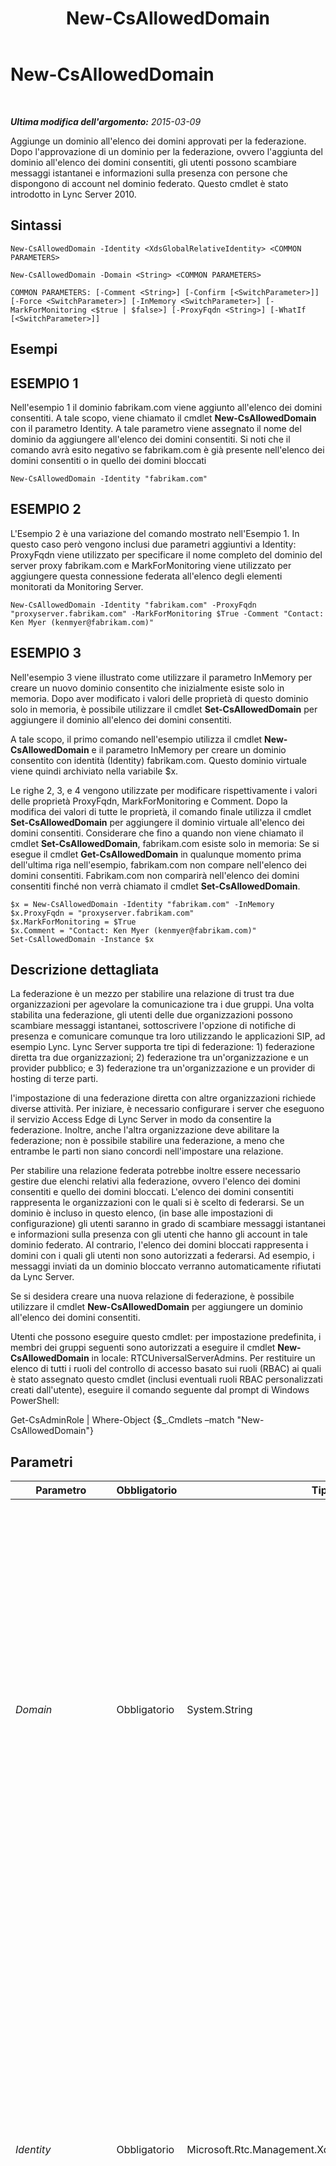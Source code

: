 ﻿---
title: New-CsAllowedDomain
TOCTitle: New-CsAllowedDomain
ms:assetid: 7e040cf8-8e6f-4293-b7c4-1be76053d43d
ms:mtpsurl: https://technet.microsoft.com/it-it/library/Gg398628(v=OCS.15)
ms:contentKeyID: 49301112
ms.date: 08/24/2015
mtps_version: v=OCS.15
ms.translationtype: HT
---

# New-CsAllowedDomain

 

_**Ultima modifica dell'argomento:** 2015-03-09_

Aggiunge un dominio all'elenco dei domini approvati per la federazione. Dopo l'approvazione di un dominio per la federazione, ovvero l'aggiunta del dominio all'elenco dei domini consentiti, gli utenti possono scambiare messaggi istantanei e informazioni sulla presenza con persone che dispongono di account nel dominio federato. Questo cmdlet è stato introdotto in Lync Server 2010.

## Sintassi

    New-CsAllowedDomain -Identity <XdsGlobalRelativeIdentity> <COMMON PARAMETERS>

    New-CsAllowedDomain -Domain <String> <COMMON PARAMETERS>

    COMMON PARAMETERS: [-Comment <String>] [-Confirm [<SwitchParameter>]] [-Force <SwitchParameter>] [-InMemory <SwitchParameter>] [-MarkForMonitoring <$true | $false>] [-ProxyFqdn <String>] [-WhatIf [<SwitchParameter>]]

## Esempi

## ESEMPIO 1

Nell'esempio 1 il dominio fabrikam.com viene aggiunto all'elenco dei domini consentiti. A tale scopo, viene chiamato il cmdlet **New-CsAllowedDomain** con il parametro Identity. A tale parametro viene assegnato il nome del dominio da aggiungere all'elenco dei domini consentiti. Si noti che il comando avrà esito negativo se fabrikam.com è già presente nell'elenco dei domini consentiti o in quello dei domini bloccati

    New-CsAllowedDomain -Identity "fabrikam.com"

## ESEMPIO 2

L'Esempio 2 è una variazione del comando mostrato nell'Esempio 1. In questo caso però vengono inclusi due parametri aggiuntivi a Identity: ProxyFqdn viene utilizzato per specificare il nome completo del dominio del server proxy fabrikam.com e MarkForMonitoring viene utilizzato per aggiungere questa connessione federata all'elenco degli elementi monitorati da Monitoring Server.

    New-CsAllowedDomain -Identity "fabrikam.com" -ProxyFqdn "proxyserver.fabrikam.com" -MarkForMonitoring $True -Comment "Contact: Ken Myer (kenmyer@fabrikam.com)"

## ESEMPIO 3

Nell'esempio 3 viene illustrato come utilizzare il parametro InMemory per creare un nuovo dominio consentito che inizialmente esiste solo in memoria. Dopo aver modificato i valori delle proprietà di questo dominio solo in memoria, è possibile utilizzare il cmdlet **Set-CsAllowedDomain** per aggiungere il dominio all'elenco dei domini consentiti.

A tale scopo, il primo comando nell'esempio utilizza il cmdlet **New-CsAllowedDomain** e il parametro InMemory per creare un dominio consentito con identità (Identity) fabrikam.com. Questo dominio virtuale viene quindi archiviato nella variabile $x.

Le righe 2, 3, e 4 vengono utilizzate per modificare rispettivamente i valori delle proprietà ProxyFqdn, MarkForMonitoring e Comment. Dopo la modifica dei valori di tutte le proprietà, il comando finale utilizza il cmdlet **Set-CsAllowedDomain** per aggiungere il dominio virtuale all'elenco dei domini consentiti. Considerare che fino a quando non viene chiamato il cmdlet **Set-CsAllowedDomain**, fabrikam.com esiste solo in memoria: Se si esegue il cmdlet **Get-CsAllowedDomain** in qualunque momento prima dell'ultima riga nell'esempio, fabrikam.com non compare nell'elenco dei domini consentiti. Fabrikam.com non comparirà nell'elenco dei domini consentiti finché non verrà chiamato il cmdlet **Set-CsAllowedDomain**.

    $x = New-CsAllowedDomain -Identity "fabrikam.com" -InMemory
    $x.ProxyFqdn = "proxyserver.fabrikam.com" 
    $x.MarkForMonitoring = $True 
    $x.Comment = "Contact: Ken Myer (kenmyer@fabrikam.com)"
    Set-CsAllowedDomain -Instance $x

## Descrizione dettagliata

La federazione è un mezzo per stabilire una relazione di trust tra due organizzazioni per agevolare la comunicazione tra i due gruppi. Una volta stabilita una federazione, gli utenti delle due organizzazioni possono scambiare messaggi istantanei, sottoscrivere l'opzione di notifiche di presenza e comunicare comunque tra loro utilizzando le applicazioni SIP, ad esempio Lync. Lync Server supporta tre tipi di federazione: 1) federazione diretta tra due organizzazioni; 2) federazione tra un'organizzazione e un provider pubblico; e 3) federazione tra un'organizzazione e un provider di hosting di terze parti.

l'impostazione di una federazione diretta con altre organizzazioni richiede diverse attività. Per iniziare, è necessario configurare i server che eseguono il servizio Access Edge di Lync Server in modo da consentire la federazione. Inoltre, anche l'altra organizzazione deve abilitare la federazione; non è possibile stabilire una federazione, a meno che entrambe le parti non siano concordi nell'impostare una relazione.

Per stabilire una relazione federata potrebbe inoltre essere necessario gestire due elenchi relativi alla federazione, ovvero l'elenco dei domini consentiti e quello dei domini bloccati. L'elenco dei domini consentiti rappresenta le organizzazioni con le quali si è scelto di federarsi. Se un dominio è incluso in questo elenco, (in base alle impostazioni di configurazione) gli utenti saranno in grado di scambiare messaggi istantanei e informazioni sulla presenza con gli utenti che hanno gli account in tale dominio federato. Al contrario, l'elenco dei domini bloccati rappresenta i domini con i quali gli utenti non sono autorizzati a federarsi. Ad esempio, i messaggi inviati da un dominio bloccato verranno automaticamente rifiutati da Lync Server.

Se si desidera creare una nuova relazione di federazione, è possibile utilizzare il cmdlet **New-CsAllowedDomain** per aggiungere un dominio all'elenco dei domini consentiti.

Utenti che possono eseguire questo cmdlet: per impostazione predefinita, i membri dei gruppi seguenti sono autorizzati a eseguire il cmdlet **New-CsAllowedDomain** in locale: RTCUniversalServerAdmins. Per restituire un elenco di tutti i ruoli del controllo di accesso basato sui ruoli (RBAC) ai quali è stato assegnato questo cmdlet (inclusi eventuali ruoli RBAC personalizzati creati dall'utente), eseguire il comando seguente dal prompt di Windows PowerShell:

Get-CsAdminRole | Where-Object {$\_.Cmdlets –match "New-CsAllowedDomain"}

## Parametri


<table>
<colgroup>
<col style="width: 25%" />
<col style="width: 25%" />
<col style="width: 25%" />
<col style="width: 25%" />
</colgroup>
<thead>
<tr class="header">
<th>Parametro</th>
<th>Obbligatorio</th>
<th>Tipo</th>
<th>Descrizione</th>
</tr>
</thead>
<tbody>
<tr class="odd">
<td><p><em>Domain</em></p></td>
<td><p>Obbligatorio</p></td>
<td><p>System.String</p></td>
<td><p>FQDN (ad esempio, fabrikam.com) del dominio da aggiungere all'elenco dei domini consentiti. È possibile utilizzare i parametri Identity o Domain (ma non entrambi) per specificare il nome del dominio. Se si utilizza Identity, la proprietà Domain verrà impostata con lo stesso valore assegnato a Identity. Se si utilizza Domain, la proprietà Identity verrà impostata con lo stesso valore assegnato a Domain.</p>
<p>Si noti che Domains deve essere univoco: Se il dominio specificato esiste già nell'elenco dei domini bloccati o in quello dei domini consentiti, il comando avrà esito negativo.</p></td>
</tr>
<tr class="even">
<td><p><em>Identity</em></p></td>
<td><p>Obbligatorio</p></td>
<td><p>Microsoft.Rtc.Management.Xds.XdsGlobalRelativeIdentity</p></td>
<td><p>Nome di dominio completo (FQDN) del dominio da aggiungere all'elenco dei domini consentiti ad esempio, fabrikam.com. È anche possibile utilizzare il parametro Identity o Domain (ma non entrambi) per specificare il nome del dominio. Se si utilizza Identity, la proprietà Domain verrà impostata con lo stesso valore assegnato a Identity. Se si utilizza Domain, la proprietà Identity verrà impostata con lo stesso valore assegnato a Domain.</p>
<p>Si noti che l'identità deve essere univoca: Se il dominio specificato esiste già nell'elenco dei domini bloccati o in quello dei domini consentiti, il comando avrà esito negativo.</p></td>
</tr>
<tr class="odd">
<td><p><em>Comment</em></p></td>
<td><p>Facoltativo</p></td>
<td><p>System.String</p></td>
<td><p>Valore di stringa facoltativo che fornisce informazioni aggiuntive riguardo al dominio da aggiungere all'elenco dei domini consentiti. Ad esempio, potrebbe essere aggiunto un commento che fornisce le informazioni di contatto per il dominio federato.</p></td>
</tr>
<tr class="even">
<td><p><em>Confirm</em></p></td>
<td><p>Facoltativo</p></td>
<td><p>System.Management.Automation.SwitchParameter</p></td>
<td><p>Viene visualizzata una richiesta di conferma prima di eseguire il comando.</p></td>
</tr>
<tr class="odd">
<td><p><em>Force</em></p></td>
<td><p>Facoltativo</p></td>
<td><p>System.Management.Automation.SwitchParameter</p></td>
<td><p>Consente di non visualizzare i messaggi relativi agli errori non irreversibili che possono verificarsi durante l'esecuzione del comando.</p></td>
</tr>
<tr class="even">
<td><p><em>InMemory</em></p></td>
<td><p>Facoltativo</p></td>
<td><p>System.Management.Automation.SwitchParameter</p></td>
<td><p>Crea un riferimento a un oggetto senza eseguire realmente il commit dell'oggetto come modifica permanente. Se si assegna l'output del cmdlet chiamato con questo parametro a una variabile, è possibile apportare modifiche alle proprietà del riferimento all'oggetto e quindi eseguire il commit di queste modifiche chiamando il cmdlet Set- corrispondente.</p></td>
</tr>
<tr class="odd">
<td><p><em>MarkForMonitoring</em></p></td>
<td><p>Facoltativo</p></td>
<td><p>System.Boolean</p></td>
<td><p>Indica se la connessione di federazione il proprio dominio ed il dominio remoto viene monitorata da Monitoring Server o non viene monitorata. Per impostazione predefinita, MarkForMonitoring è impostata su False, significa che la connessione non verrà monitorata.</p>
<p>Questa proprietà verrà ignorata se non è stato distribuito Monitoring Server.</p></td>
</tr>
<tr class="even">
<td><p><em>ProxyFqdn</em></p></td>
<td><p>Facoltativo</p></td>
<td><p>System.String</p></td>
<td><p>Nome completo di dominio (ad esempio, proxy-server.fabrikam.com) del server proxy SIP distribuito nel dominio che deve essere aggiunto all'elenco dei domini consentiti. Questa proprietà è facoltativa: se non viene specificato verranno utilizzate procedure di individuazione DNS SRV per determinare la località del server proxy SIP.</p></td>
</tr>
<tr class="odd">
<td><p><em>WhatIf</em></p></td>
<td><p>Facoltativo</p></td>
<td><p>System.Management.Automation.SwitchParameter</p></td>
<td><p>Descrive ciò che accadrebbe se si eseguisse il comando senza eseguirlo realmente.</p></td>
</tr>
</tbody>
</table>


## Tipi di input

Nessuno. Il cmdlet **New-CsAllowedDomain** non accetta input inviato tramite pipe.

## Tipi restituiti

Consente di creare istanze dell'oggetto Microsoft.Rtc.Management.WritableConfig.Settings.Edge.AllowedDomain.

## Vedere anche

#### Ulteriori risorse

[Get-CsAllowedDomain](get-csalloweddomain.md)  
[Remove-CsAllowedDomain](remove-csalloweddomain.md)  
[Set-CsAccessEdgeConfiguration](set-csaccessedgeconfiguration.md)  
[Set-CsAllowedDomain](set-csalloweddomain.md)

